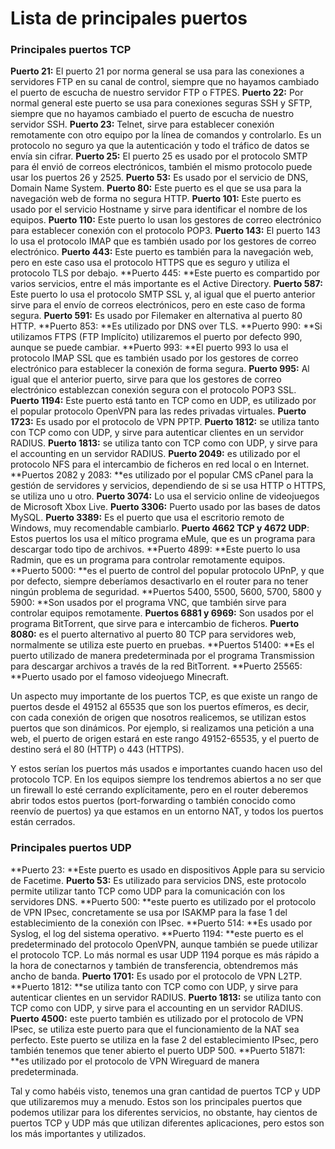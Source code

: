 
# Lista de principales puertos


### Principales puertos TCP

**Puerto 21:**  El puerto 21 por norma general se usa para las conexiones a servidores FTP en su canal de control, siempre que no hayamos cambiado el puerto de escucha de nuestro servidor FTP o FTPES.
**Puerto 22:** Por normal general este puerto se usa para conexiones seguras SSH y SFTP, siempre que no hayamos cambiado el puerto de escucha de nuestro servidor SSH.
**Puerto 23:** Telnet, sirve para establecer conexión remotamente con otro equipo por la línea de comandos y controlarlo. Es un protocolo no seguro ya que la autenticación y todo el tráfico de datos se envía sin cifrar.
**Puerto 25:**  El puerto 25 es usado por el protocolo SMTP para él envió de correos electrónicos, también el mismo protocolo puede usar los puertos 26 y 2525.
**Puerto 53:** Es usado por el servicio de DNS, Domain Name System.
**Puerto 80:** Este puerto es el que se usa para la navegación web de forma no segura HTTP.
**Puerto 101:** Este puerto es usado por el servicio Hostname y sirve para identificar el nombre de los equipos.
**Puerto 110:** Este puerto lo usan los gestores de correo electrónico para establecer conexión con el protocolo POP3.
**Puerto 143:** El puerto 143 lo usa el protocolo IMAP que es también usado por los gestores de correo electrónico.
**Puerto 443:** Este puerto es también para la navegación web, pero en este caso usa el protocolo HTTPS que es seguro y utiliza el protocolo TLS por debajo.
**Puerto 445: **Este puerto es compartido por varios servicios, entre el más importante es el Active Directory.
**Puerto 587:** Este puerto lo usa el protocolo SMTP SSL y, al igual que el puerto anterior sirve para el envío de correos electrónicos, pero en este caso de forma segura.
**Puerto 591:** Es usado por Filemaker en alternativa al puerto 80 HTTP.
**Puerto 853: **Es utilizado por DNS over TLS.
**Puerto 990: **Si utilizamos FTPS (FTP Implícito) utilizaremos el puerto por defecto 990, aunque se puede cambiar.
**Puerto 993: **El puerto 993 lo usa el protocolo IMAP SSL que es también usado por los gestores de correo electrónico para establecer la conexión de forma segura.
**Puerto 995:** Al igual que el anterior puerto, sirve para que los gestores de correo electrónico establezcan conexión segura con el protocolo POP3 SSL.
**Puerto 1194:** Este puerto está tanto en TCP como en UDP, es utilizado por el popular protocolo OpenVPN para las redes privadas virtuales.
**Puerto 1723:** Es usado por el protocolo de VPN PPTP.
**Puerto 1812:** se utiliza tanto con TCP como con UDP, y sirve para autenticar clientes en un servidor RADIUS.
**Puerto 1813:** se utiliza tanto con TCP como con UDP, y sirve para el accounting en un servidor RADIUS.
**Puerto 2049:** es utilizado por el protocolo NFS para el intercambio de ficheros en red local o en Internet.
**Puertos 2082 y 2083: **es utilizado por el popular CMS cPanel para la gestión de servidores y servicios, dependiendo de si se usa HTTP o HTTPS, se utiliza uno u otro.
**Puerto 3074:** Lo usa el servicio online de videojuegos de Microsoft Xbox Live.
**Puerto 3306:** Puerto usado por las bases de datos MySQL.
**Puerto 3389:** Es el puerto que usa el escritorio remoto de Windows, muy recomendable cambiarlo.
**Puerto 4662 TCP y 4672 UDP**: Estos puertos los usa el mítico programa eMule, que es un programa para descargar todo tipo de archivos.
**Puerto 4899: **Este puerto lo usa Radmin, que es un programa para controlar remotamente equipos.
**Puerto 5000: **es el puerto de control del popular protocolo UPnP, y que por defecto, siempre deberíamos desactivarlo en el router para no tener ningún problema de seguridad.
**Puertos 5400, 5500, 5600, 5700, 5800 y 5900: **Son usados por el programa VNC, que también sirve para controlar equipos remotamente.
**Puertos 6881 y 6969:** Son usados por el programa BitTorrent, que sirve para e intercambio de ficheros.
**Puerto 8080:** es el puerto alternativo al puerto 80 TCP para servidores web, normalmente se utiliza este puerto en pruebas.
**Puertos 51400: **Es el puerto utilizado de manera predeterminada por el programa Transmission para descargar archivos a través de la red BitTorrent.
**Puerto 25565: **Puerto usado por el famoso videojuego Minecraft.


Un aspecto muy importante de los puertos TCP, es que existe un rango de puertos desde el 49152 al 65535 que son los puertos efímeros, es decir, con cada conexión de origen que nosotros realicemos, se utilizan estos puertos que son dinámicos. Por ejemplo, si realizamos una petición a una web, el puerto de origen estará en este rango 49152-65535, y el puerto de destino será el 80 (HTTP) o 443 (HTTPS).

Y estos serían los puertos más usados e importantes cuando hacen uso del protocolo TCP. En los equipos siempre los tendremos abiertos a no ser que un firewall lo esté cerrando explícitamente, pero en el router deberemos abrir todos estos puertos (port-forwarding o también conocido como reenvío de puertos) ya que estamos en un entorno NAT, y todos los puertos están cerrados.

### Principales puertos UDP

**Puerto 23: **Este puerto es usado en dispositivos Apple para su servicio de Facetime.
**Puerto 53:** Es utilizado para servicios DNS, este protocolo permite utilizar tanto TCP como UDP para la comunicación con los servidores DNS.
**Puerto 500: **este puerto es utilizado por el protocolo de VPN IPsec, concretamente se usa por ISAKMP para la fase 1 del establecimiento de la conexión con IPsec.
**Puerto 514: **Es usado por Syslog, el log del sistema operativo.
**Puerto 1194: **este puerto es el predeterminado del protocolo OpenVPN, aunque también se puede utilizar el protocolo TCP. Lo más normal es usar UDP 1194 porque es más rápido a la hora de conectarnos y también de transferencia, obtendremos más ancho de banda.
**Puerto 1701:** Es usado por el protocolo de VPN L2TP.
**Puerto 1812: **se utiliza tanto con TCP como con UDP, y sirve para autenticar clientes en un servidor RADIUS.
**Puerto 1813:** se utiliza tanto con TCP como con UDP, y sirve para el accounting en un servidor RADIUS.
**Puerto 4500:** este puerto también es utilizado por el protocolo de VPN IPsec, se utiliza este puerto para que el funcionamiento de la NAT sea perfecto. Este puerto se utiliza en la fase 2 del establecimiento IPsec, pero también tenemos que tener abierto el puerto UDP 500.
**Puerto 51871: **es utilizado por el protocolo de VPN Wireguard de manera predeterminada.

Tal y como habéis visto, tenemos una gran cantidad de puertos TCP y UDP que utilizaremos muy a menudo. Estos son los principales puertos que podemos utilizar para los diferentes servicios, no obstante, hay cientos de puertos TCP y UDP más que utilizan diferentes aplicaciones, pero estos son los más importantes y utilizados.
